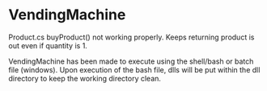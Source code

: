 # VendingMachine

Product.cs buyProduct() not working properly. Keeps returning product is out even if quantity is 1.

VendingMachine has been made to execute using the shell/bash or batch file (windows). Upon execution of the bash file, dlls will be put within the dll directory to keep the working directory clean.
